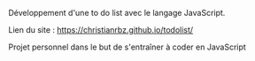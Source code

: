 Développement d'une to do list avec le langage JavaScript. 

Lien du site : https://christianrbz.github.io/todolist/

Projet personnel dans le but de s'entraîner à coder en JavaScript

